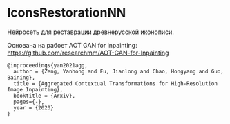 # IconsRestorationNN
Нейросеть для реставрации древнерусской иконописи.

Основана на рабоет AOT GAN for inpainting: https://github.com/researchmm/AOT-GAN-for-Inpainting 

```
@inproceedings{yan2021agg,
  author = {Zeng, Yanhong and Fu, Jianlong and Chao, Hongyang and Guo, Baining},
  title = {Aggregated Contextual Transformations for High-Resolution Image Inpainting},
  booktitle = {Arxiv},
  pages={-},
  year = {2020}
}
```
